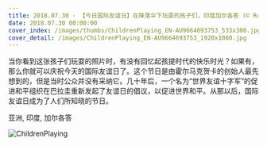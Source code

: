```yaml
---
title: 2018.07.30 - 【今日国际友谊日】在降落伞下玩耍的孩子们，印度加尔各答 (© Rupak De Chowdhuri/Reuters)
date: 2018.07.30 00:00:00
cover_index: /images/thumbs/ChildrenPlaying_EN-AU9664693753_533x300.jpg
cover_detail: /images/ChildrenPlaying_EN-AU9664693753_1920x1080.jpg
---
```


当你看到这张孩子们玩耍的照片时，有没有回忆起孩提时代的快乐时光？如果有，那么你就可以庆祝今天的国际友谊日了。这个节日是由霍尔马克贺卡的创始人最先想到的，但是当时公众并没有采纳它。几十年后，一个名为“世界友谊十字军”的促进和平组织在巴拉圭重新发起了友谊日的倡议，以促进世界和平。从那以后，国际友谊日成为了人们所知晓的节日。

亚洲, 印度, 加尔各答

![ChildrenPlaying](/images/ChildrenPlaying_EN-AU9664693753_1920x1080.jpg)
